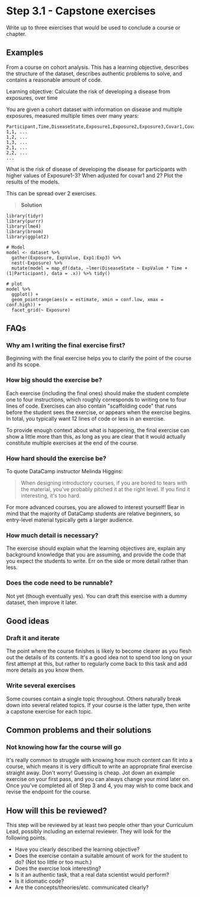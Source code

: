 # Step 3.1 - Capstone exercises

Write up to three exercises that would be used to conclude a course or chapter.

## Examples

From a course on cohort analysis. This has a learning objective, describes the structure of the dataset, describes authentic problems to solve, and contains a reasonable amount of code.

Learning objective: Calculate the risk of developing a disease from exposures, over time
 
You are given a cohort dataset with information on disease and multiple
exposures, measured multiple times over many years:

```
Participant,Time,DiseaseState,Exposure1,Exposure2,Exposure3,Covar1,Covar2
1,1, ...
1,2, ...
1,3, ...
2,1, ...
2,2, ...
...
```

What is the risk of disease of developing the disease for participants with 
higher values of Exposure1-3? When adjusted for covar1 and 2? Plot the results
of the models.

This can be spread over 2 exercises. 

> **Solution** 

```{r}
library(tidyr)
library(purrr)
library(lme4)
library(broom)
library(ggplot2)

# Model
model <- dataset %>% 
  gather(Exposure, ExpValue, Exp1:Exp3) %>% 
  nest(-Exposure) %>% 
  mutate(model = map_df(data, ~lmer(DiseaseState ~ ExpValue * Time + (1|Participant), data = .x)) %>% tidy()

# plot
model %>% 
  ggplot() +
  geom_pointrange(aes(x = estimate, xmin = conf.low, xmax = conf.high)) +
  facet_grid(~ Exposure)
```


## FAQs

### Why am I writing the final exercise first?

Beginning with the final exercise helps you to clarify the point of the course and its scope. 

### How big should the exercise be?

Each exercise (including the final ones) should make the student complete one to four instructions, which roughly corresponds to writing one to four lines of code. Exercises can also contain "scaffolding code" that runs before the student sees the exercise, or appears when the exercise begins. In total, you typically want 12 lines of code or less in an exercise.

To provide enough context about what is happening, the final exercise can show a little more than this, as long as you are clear that it would actually constitute multiple exercises at the end of the course.

### How hard should the exercise be?

To quote DataCamp instructor Melinda Higgins:

> When designing introductory courses, if you are bored to tears with the material, 
> you've probably pitched it at the right level. If you find it interesting, it's too hard.

For more advanced courses, you are allowed to interest yourself! Bear in mind that the majority of DataCamp students are relative beginners, so entry-level material typically gets a larger audience.

### How much detail is necessary?

The exercise should explain what the learning objectives are, explain any background knowledge that you are assuming, and provide the code that you expect the students to write. Err on the side or more detail rather than less.

### Does the code need to be runnable?

Not yet (though eventually yes). You can draft this exercise with a dummy dataset, then improve it later.


## Good ideas

### Draft it and iterate

The point where the course finishes is likely to become clearer as you flesh out the details of its contents. It's a good idea not to spend too long on your first attempt at this, but rather to regularly come back to this task and add more details as you know them.

### Write several exercises

Some courses contain a single topic throughout. Others naturally break down into several related topics. If your course is the latter type, then write a capstone exercise for each topic.


## Common problems and their solutions

### Not knowing how far the course will go

It's really common to struggle with knowing how much content can fit into a course, which means it is very difficult to write an appropriate final exercise straight away. Don't worry! Guessing is cheap. Jot down an example exercise on your first pass, and you can always change your mind later on. Once you've completed all of Step 3 and 4, you may wish to come back and revise the endpoint for the course. 


## How will this be reviewed?

This step will be reviewed by at least two people other than your Curriculum Lead, possibly including an external reviewer. They will look for the following points.

- Have you clearly described the learning objective?
- Does the exercise contain a suitable amount of work for the student to do? (Not too little or too much.)
- Does the exercise look interesting?
- Is it an authentic task, that a real data scientist would perform?
- Is it idiomatic code?
- Are the concepts/theories/etc. communicated clearly?


